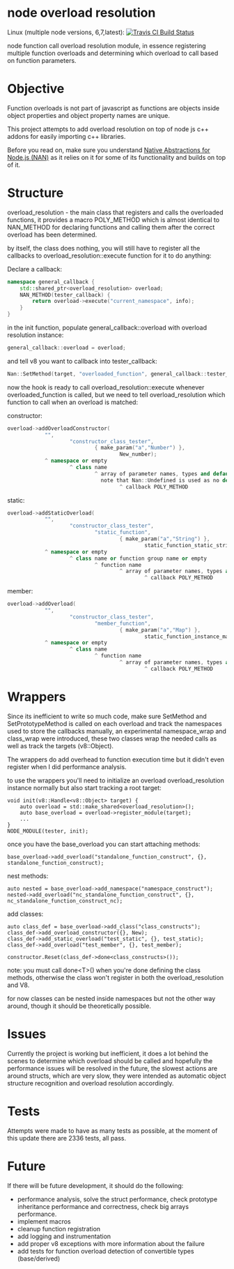 # node overload resolution


Linux (multiple node versions, 6,7,latest): [![Travis CI Build Status](https://api.travis-ci.org/drorgl/node-overload-resolution.svg)](https://travis-ci.org/drorgl/node-overload-resolution)

node function call overload resolution module, in essence registering multiple function overloads and determining which overload to call based on function parameters.

# Objective

Function overloads is not part of javascript as functions are objects inside object properties and object property names are unique.

This project attempts to add overload resolution on top of node js c++ addons for easily importing c++ libraries.

Before you read on, make sure you understand [Native Abstractions for Node.js (NAN)](https://github.com/nodejs/nan)  as it relies on it for some of its functionality and builds on top of it.

# Structure 
overload_resolution - the main class that registers and calls the overloaded functions, it provides a macro POLY_METHOD which is almost identical to NAN_METHOD for declaring functions and calling them after the correct overload has been determined.

by itself, the class does nothing, you will still have to register all the callbacks to overload_resolution::execute function for it to do anything:

Declare a callback:
```c++
namespace general_callback {
	std::shared_ptr<overload_resolution> overload;
	NAN_METHOD(tester_callback) {
		return overload->execute("current_namespace", info);
	}
}
```

in the init function, populate general_callback::overload with overload resolution instance:
```c++
general_callback::overload = overload;
```
and tell v8 you want to callback into tester_callback:
```c++
Nan::SetMethod(target, "overloaded_function", general_callback::tester_callback);
```

now the hook is ready to call overload_resolution::execute whenever overloaded_function is called, but we need to tell overload_resolution which function to call when an overload is matched:

constructor:
```c++
overload->addOverloadConstructor(
			"", 
					"constructor_class_tester", 
							{ make_param("a","Number") }, 
									New_number);
			^ namespace or empty
					^ class name 
							^ array of parameter names, types and default values
							  note that Nan::Undefined is used as no default
									^ callback POLY_METHOD
```
static:
```c++
overload->addStaticOverload(
			"", 
					"constructor_class_tester", 
							"static_function", 
									{ make_param("a","String") }, 
											static_function_static_string);
			^ namespace or empty
					^ class name or function group name or empty
							^ function name
									^ array of parameter names, types and default values
											^ callback POLY_METHOD
```
member:
```c++
overload->addOverload(
			"", 
					"constructor_class_tester", 
							"member_function", 
									{ make_param("a","Map") }, 
											static_function_instance_map);
			^ namespace or empty
					^ class name
							^ function name
									^ array of parameter names, types and default values
											^ callback POLY_METHOD
```


# Wrappers
Since its inefficient to write so much code, make sure SetMethod and SetPrototypeMethod is called on each overload and track the namespaces used to store the callbacks manually, an experimental namespace_wrap and class_wrap were introduced, these two classes wrap the needed calls as well as track the targets (v8::Object).

The wrappers do add overhead to function execution time but it didn't even register when I did performance analysis.

to use the wrappers you'll need to initialize an overload overload_resolution instance normally but also start tracking a root target:
```
void init(v8::Handle<v8::Object> target) {
	auto overload = std::make_shared<overload_resolution>();
	auto base_overload = overload->register_module(target);
    ...
}
NODE_MODULE(tester, init);
```

once you have the base_overload you can start attaching methods:
```
base_overload->add_overload("standalone_function_construct", {}, standalone_function_construct);
```
nest methods:
```
auto nested = base_overload->add_namespace("namespace_construct");
nested->add_overload("nc_standalone_function_construct", {}, nc_standalone_function_construct_nc);
```
add classes:
```
auto class_def = base_overload->add_class("class_constructs");
class_def->add_overload_constructor({}, New);
class_def->add_static_overload("test_static", {}, test_static);
class_def->add_overload("test_member", {}, test_member);

constructor.Reset(class_def->done<class_constructs>());
```
note: you must call done\<T\>() when you're done defining the class methods, otherwise the class won't register in both the overload_resolution and V8.

for now classes can be nested inside namespaces but not the other way around, though it should be theoretically possible.

# Issues
Currently the project is working but inefficient, it does a lot behind the scenes to determine which overload should be called and hopefully the performance issues will be resolved in the future, the slowest actions are around structs, which are very slow, they were intended as automatic object structure recognition and overload resolution accordingly.

# Tests
Attempts were made to have as many tests as possible, at the moment of this update there are 2336 tests, all pass.

# Future
If there will be future development, it should do the following:
- performance analysis, solve the struct performance, check prototype inheritance performance and correctness, check big arrays performance.
- implement macros
- cleanup function registration
- add logging and instrumentation
- add proper v8 exceptions with more information about the failure
- add tests for function overload detection of convertible types (base/derived)


